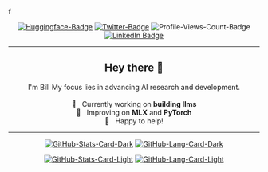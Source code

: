 f<div align="center">
<p><a href="https://huggingface.co/williamzebrowski"><img src="https://img.shields.io/badge/%F0%9F%A4%97-williamzebrowski-grey" alt="Huggingface-Badge"></a> <a href="https://x.com/wtzebrowski"><img src="https://img.shields.io/badge/-wtzebrowski%5F-grey?logo=x" alt="Twitter-Badge"></a> <img src="https://komarev.com/ghpvc/?username=williamzebrowski&amp;color=grey" alt="Profile-Views-Count-Badge"> <a href="https://www.linkedin.com/in/williamzebrowski/"><img src="https://img.shields.io/badge/LinkedIn-0A66C2?style=flat&logo=linkedin&logoColor=grey" alt="LinkedIn Badge"/></a></p>
<hr>
  <h2>Hey there 👋</h2>
  <p align="center">
    I'm Bill My focus lies in advancing AI research and development.<br/><br/>
    🔭 &nbsp; Currently working on <b>building llms</b><br/>
    🌱 &nbsp; Improving on <b>MLX</b> and <b>PyTorch</b><br/>
    💬 &nbsp; Happy to help!
  </p>
<hr>
<p><a href="https://github.com/williamzebrowski/williamzebrowski#gh-dark-mode-only"><img src="https://github-readme-stats.vercel.app/api?username=williamzebrowski&amp;show_icons=true&amp;hide_border=true&amp;include_all_commits=true&amp;card_width=600&amp;custom_title=GitHub%20Open%20Source%20Stats&amp;title_color=3B7EBF&amp;text_color=FFF&amp;icon_color=3B7EBF&amp;hide=contribs&amp;show=reviews,prs_merged,prs_merged_percentage&amp;theme=transparent#gh-dark-mode-only" alt="GitHub-Stats-Card-Dark"></a> <a href="https://github.com/williamzebrowski/williamzebrowski#gh-dark-mode-only"><img src="https://github-readme-stats.vercel.app/api/top-langs/?username=williamzebrowski&amp;layout=compact&amp;hide_border=true&amp;card_width=600&amp;custom_title=GitHub%20Open%20Source%20Stats&amp;title_color=3B7EBF&amp;text_color=FFF&amp;icon_color=3B7EBF&amp;theme=transparent#gh-dark-mode-only" alt="GitHub-Lang-Card-Dark"></a></p>
<p><a href="https://github.com/williamzebrowski/williamzebrowski#gh-light-mode-only"><img src="https://github-readme-stats.vercel.app/api?username=williamzebrowski&amp;show_icons=true&amp;hide_border=true&amp;include_all_commits=true&amp;card_width=600&amp;custom_title=GitHub%20Open%20Source%20Stats&amp;title_color=3B7EBF&amp;text_color=474A4E&amp;icon_color=3B7EBF&amp;hide=contribs&amp;show=reviews,prs_merged,prs_merged_percentage&amp;theme=transparent#gh-light-mode-only" alt="GitHub-Stats-Card-Light"></a> <a href="https://github.com/williamzebrowski/williamzebrowski#gh-light-mode-only"><img src="https://github-readme-stats.vercel.app/api/top-langs/?username=williamzebrowski&amp;layout=compact&amp;hide_border=true&amp;card_width=600&amp;custom_title=GitHub%20Open%20Source%20Stats&amp;title_color=3B7EBF&amp;text_color=474A4E&amp;icon_color=3B7EBF&amp;theme=transparent#gh-light-mode-only" alt="GitHub-Lang-Card-Light"></a></p>
  </div>
